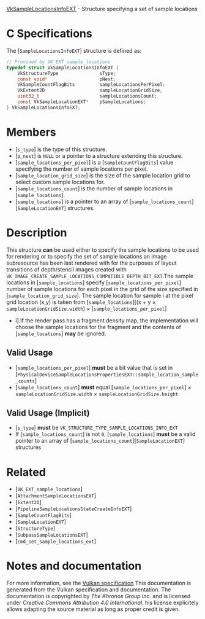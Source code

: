 [VkSampleLocationsInfoEXT](https://www.khronos.org/registry/vulkan/specs/1.3-extensions/man/html/VkSampleLocationsInfoEXT.html) - Structure specifying a set of sample locations

# C Specifications
The [`SampleLocationsInfoEXT`] structure is defined as:
```c
// Provided by VK_EXT_sample_locations
typedef struct VkSampleLocationsInfoEXT {
    VkStructureType               sType;
    const void*                   pNext;
    VkSampleCountFlagBits         sampleLocationsPerPixel;
    VkExtent2D                    sampleLocationGridSize;
    uint32_t                      sampleLocationsCount;
    const VkSampleLocationEXT*    pSampleLocations;
} VkSampleLocationsInfoEXT;
```

# Members
- [`s_type`] is the type of this structure.
- [`p_next`] is `NULL` or a pointer to a structure extending this structure.
- [`sample_locations_per_pixel`] is a [`SampleCountFlagBits`] value specifying the number of sample locations per pixel.
- [`sample_location_grid_size`] is the size of the sample location grid to select custom sample locations for.
- [`sample_locations_count`] is the number of sample locations in [`sample_locations`].
- [`sample_locations`] is a pointer to an array of [`sample_locations_count`][`SampleLocationEXT`] structures.

# Description
This structure  **can**  be used either to specify the sample locations to be
used for rendering or to specify the set of sample locations an image
subresource has been last rendered with for the purposes of layout
transitions of depth/stencil images created with
`VK_IMAGE_CREATE_SAMPLE_LOCATIONS_COMPATIBLE_DEPTH_BIT_EXT`.The sample locations in [`sample_locations`] specify
[`sample_locations_per_pixel`] number of sample locations for each pixel in
the grid of the size specified in [`sample_location_grid_size`].
The sample location for sample i at the pixel grid location
(x,y) is taken from [`sample_locations`][(x +  y ×
`sampleLocationGridSize.width`) × [`sample_locations_per_pixel`]
+  i].If the render pass has a fragment density map, the implementation will
choose the sample locations for the fragment and the contents of
[`sample_locations`] **may**  be ignored.
## Valid Usage
-  [`sample_locations_per_pixel`] **must**  be a bit value that is set in [`PhysicalDeviceSampleLocationsPropertiesEXT::sample_location_sample_counts`]
-  [`sample_locations_count`] **must**  equal [`sample_locations_per_pixel`] × `sampleLocationGridSize.width` × `sampleLocationGridSize.height`

## Valid Usage (Implicit)
-  [`s_type`] **must**  be `VK_STRUCTURE_TYPE_SAMPLE_LOCATIONS_INFO_EXT`
-    If [`sample_locations_count`] is not `0`, [`sample_locations`] **must**  be a valid pointer to an array of [`sample_locations_count`][`SampleLocationEXT`] structures

# Related
- [`VK_EXT_sample_locations`]
- [`AttachmentSampleLocationsEXT`]
- [`Extent2D`]
- [`PipelineSampleLocationsStateCreateInfoEXT`]
- [`SampleCountFlagBits`]
- [`SampleLocationEXT`]
- [`StructureType`]
- [`SubpassSampleLocationsEXT`]
- [`cmd_set_sample_locations_ext`]

# Notes and documentation
For more information, see the [Vulkan specification](https://www.khronos.org/registry/vulkan/specs/1.3-extensions/html/vkspec.html)
This documentation is generated from the Vulkan specification and documentation.
The documentation is copyrighted by *The Khronos Group Inc.* and is licensed under *Creative Commons Attribution 4.0 International*.
his license explicitely allows adapting the source material as long as proper credit is given.
        
